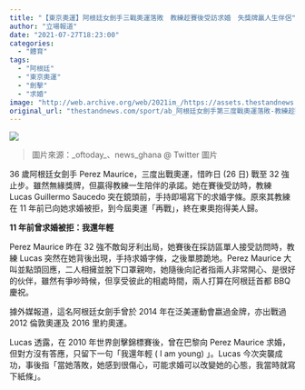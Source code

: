 ```yaml
---
title: "【東京奧運】阿根廷女劍手三戰奧運落敗　教練趁賽後受訪求婚　失獎牌贏人生伴侶"
author: "立場報道"
date: "2021-07-27T18:23:00"
categories:
  - "體育"
tags:
  - "阿根廷"
  - "東京奧運"
  - "劍擊"
  - "求婚"
image: "http://web.archive.org/web/2021im_/https://assets.thestandnews.com/media/photos/2016210727-16_copy.png"
original_url: "thestandnews.com/sport/ab_阿根廷女劍手第三度戰奧運落敗-教練趁賽後受訪求婚-失落獎牌贏人生伴侶"
---
```

![](http://web.archive.org/web/2021im_/https://assets.thestandnews.com/media/photos/2016210727-16_copy.png)
> 圖片來源：\_oftoday\_、news\_ghana @ Twitter 圖片

36 歲阿根廷女劍手 Perez Maurice，三度出戰奧運，惜昨日 (26 日) 戰至 32 強止步。雖然無緣獎牌，但贏得教練一生陪伴的承諾。她在賽後受訪時，教練 Lucas Guillermo Saucedo 突在鏡頭前，手持即場寫下的求婚字條。原來其教練在 11 年前已向她求婚被拒，到今屆奧運「再戰」，終在東奧抱得美人歸。

**11 年前曾求婚被拒：我還年輕**

Perez Maurice 昨在 32 強不敵匈牙利出局，她賽後在採訪區單人接受訪問時，教練 Lucas 突然在她背後出現，手持求婚字條，之後單膝跪地。Perez Maurice 大叫並點頭回應，二人相擁並脫下口罩親吻，她隨後向記者指兩人非常開心、是很好的伙伴，雖然有爭吵時候，但享受彼此的相處時間，兩人打算在阿根廷首都 BBQ 慶祝。

據外媒報道，這名阿根廷女劍手曾於 2014 年在泛美運動會嬴過金牌，亦出戰過 2012 倫敦奧運及 2016 里約奧運。

Lucas 透露，在 2010 年世界劍擊錦標賽後，曾在巴黎向 Perez Maurice 求婚，但對方沒有答應，只留下一句「我還年輕 ( I am young) 」。Lucas 今次突襲成功，事後指「當她落敗，她感到很傷心，可能求婚可以改變她的心態，我當時就寫下紙條」。